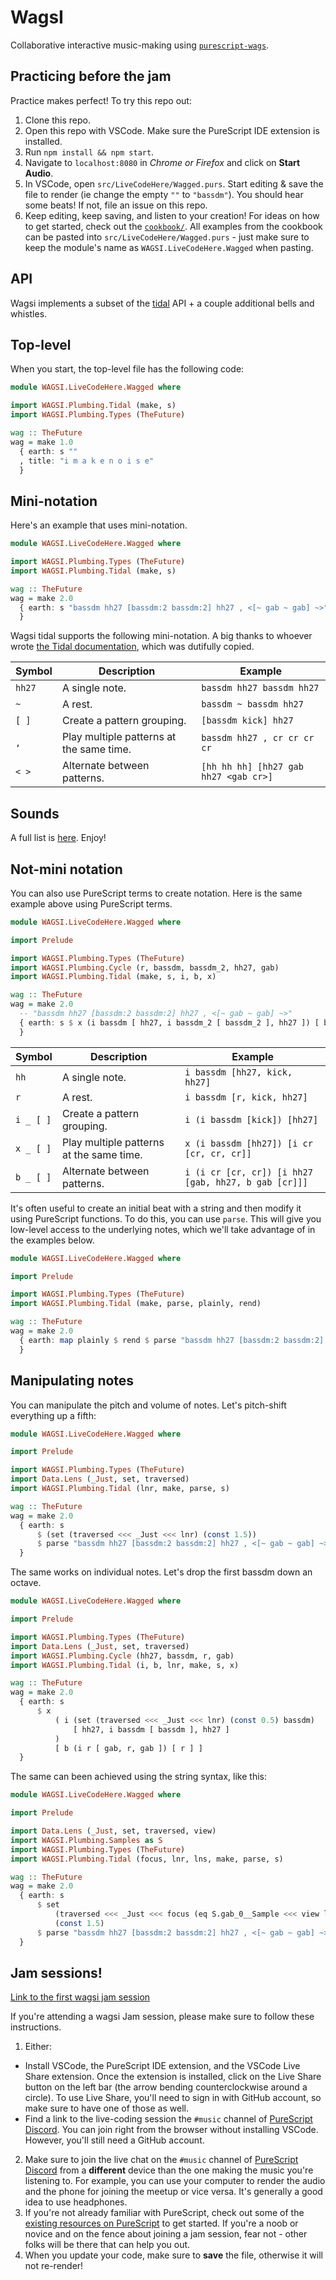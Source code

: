 # WagsI

Collaborative interactive music-making using [`purescript-wags`](https://github.com/mikesol/purescript-wags).

## Practicing before the jam

Practice makes perfect! To try this repo out:

1. Clone this repo.
2. Open this repo with VSCode. Make sure the PureScript IDE extension is installed.
3. Run `npm install && npm start`.
4. Navigate to `localhost:8080` in _Chrome or Firefox_ and click on **Start Audio**.
5. In VSCode, open `src/LiveCodeHere/Wagged.purs`. Start editing & save the file to render (ie change the empty `""` to `"bassdm"`). You should hear some beats! If not, file an issue on this repo.
6. Keep editing, keep saving, and listen to your creation! For ideas on how to get started, check out the [`cookbook/`](./cookbook/). All examples from the cookbook can be pasted into `src/LiveCodeHere/Wagged.purs` - just make sure to keep the module's name as `WAGSI.LiveCodeHere.Wagged` when pasting.

## API

Wagsi implements a subset of the [tidal](https://tidalcycles.org/) API + a couple additional bells and whistles.

## Top-level

When you start, the top-level file has the following code:

```purescript
module WAGSI.LiveCodeHere.Wagged where

import WAGSI.Plumbing.Tidal (make, s)
import WAGSI.Plumbing.Types (TheFuture)

wag :: TheFuture
wag = make 1.0
  { earth: s ""
  , title: "i m a k e n o i s e"
  }
```

## Mini-notation

Here's an example that uses mini-notation.

```purescript
module WAGSI.LiveCodeHere.Wagged where

import WAGSI.Plumbing.Types (TheFuture)
import WAGSI.Plumbing.Tidal (make, s)

wag :: TheFuture
wag = make 2.0
  { earth: s "bassdm hh27 [bassdm:2 bassdm:2] hh27 , <[~ gab ~ gab] ~>"
  }
```

Wagsi tidal supports the following mini-notation. A big thanks to whoever wrote [the Tidal documentation](http://tidalcycles.org/docs/reference/mini_notation/), which was dutifully copied.

| Symbol | Description                              | Example                               |
|--------|------------------------------------------|---------------------------------------|
| `hh27` | A single note.                           | `bassdm hh27 bassdm hh27`             |
| `~`    | A rest.                                  | `bassdm ~ bassdm hh27`                |
| `[ ]`  | Create a pattern grouping.               | `[bassdm kick] hh27`                  |
| `,`    | Play multiple patterns at the same time. | `bassdm hh27 , cr cr cr cr`           |
| `< >`  | Alternate between patterns.              | `[hh hh hh] [hh27 gab hh27 <gab cr>]` |

## Sounds

A full list is [here](./SOUNDS.md). Enjoy!

## Not-mini notation

You can also use PureScript terms to create notation. Here is the same example above using PureScript terms.

```purescript
module WAGSI.LiveCodeHere.Wagged where

import Prelude

import WAGSI.Plumbing.Types (TheFuture)
import WAGSI.Plumbing.Cycle (r, bassdm, bassdm_2, hh27, gab)
import WAGSI.Plumbing.Tidal (make, s, i, b, x)

wag :: TheFuture
wag = make 2.0
  -- "bassdm hh27 [bassdm:2 bassdm:2] hh27 , <[~ gab ~ gab] ~>"
  { earth: s $ x (i bassdm [ hh27, i bassdm_2 [ bassdm_2 ], hh27 ]) [ b (i r [ gab, r, gab ]) [ r ] ]
  }
```

| Symbol     | Description                              | Example                                              |
|------------|------------------------------------------|------------------------------------------------------|
| `hh`       | A single note.                           | `i bassdm [hh27, kick, hh27]`                        |
| `r`        | A rest.                                  | `i bassdm [r, kick, hh27]`                           |
| `i _ [ ]`  | Create a pattern grouping.               | `i (i bassdm [kick]) [hh27]`                         |
| `x _ [ ]`  | Play multiple patterns at the same time. | `x (i bassdm [hh27]) [i cr [cr, cr, cr]]`            |
| `b _ [ ]`  | Alternate between patterns.              | `i (i cr [cr, cr]) [i hh27 [gab, hh27, b gab [cr]]]` |

It's often useful to create an initial beat with a string and then modify it using PureScript functions. To do this, you can use `parse`. This will give you low-level access to the underlying notes, which we'll take advantage of in the examples below.

```purescript
module WAGSI.LiveCodeHere.Wagged where

import Prelude

import WAGSI.Plumbing.Types (TheFuture)
import WAGSI.Plumbing.Tidal (make, parse, plainly, rend)

wag :: TheFuture
wag = make 2.0
  { earth: map plainly $ rend $ parse "bassdm hh27 [bassdm:2 bassdm:2] hh27 , <[~ gab ~ gab] ~>"
  }
```

## Manipulating notes

You can manipulate the pitch and volume of notes. Let's pitch-shift everything up a fifth:

```purescript
module WAGSI.LiveCodeHere.Wagged where

import Prelude

import WAGSI.Plumbing.Types (TheFuture)
import Data.Lens (_Just, set, traversed)
import WAGSI.Plumbing.Tidal (lnr, make, parse, s)

wag :: TheFuture
wag = make 2.0
  { earth: s
      $ (set (traversed <<< _Just <<< lnr) (const 1.5))
      $ parse "bassdm hh27 [bassdm:2 bassdm:2] hh27 , <[~ gab ~ gab] ~>"
  }
```

The same works on individual notes. Let's drop the first bassdm down an octave.

```purescript
module WAGSI.LiveCodeHere.Wagged where

import Prelude

import WAGSI.Plumbing.Types (TheFuture)
import Data.Lens (_Just, set, traversed)
import WAGSI.Plumbing.Cycle (hh27, bassdm, r, gab)
import WAGSI.Plumbing.Tidal (i, b, lnr, make, s, x)

wag :: TheFuture
wag = make 2.0
  { earth: s
      $ x
          ( i (set (traversed <<< _Just <<< lnr) (const 0.5) bassdm)
              [ hh27, i bassdm [ bassdm ], hh27 ]
          )
          [ b (i r [ gab, r, gab ]) [ r ] ]
  }
```

The same can been achieved using the string syntax, like this:

```purescript
module WAGSI.LiveCodeHere.Wagged where

import Prelude

import Data.Lens (_Just, set, traversed, view)
import WAGSI.Plumbing.Samples as S
import WAGSI.Plumbing.Types (TheFuture)
import WAGSI.Plumbing.Tidal (focus, lnr, lns, make, parse, s)

wag :: TheFuture
wag = make 2.0
  { earth: s
      $ set
          (traversed <<< _Just <<< focus (eq S.gab_0__Sample <<< view lns) <<< lnr)
          (const 1.5)
      $ parse "bassdm hh27 [bassdm:2 bassdm:2] hh27 , <[~ gab ~ gab] ~>"
  }
```


## Jam sessions!

[Link to the first wagsi jam session](https://twitter.com/stronglynormal/status/1409566300452577286)

If you're attending a wagsi Jam session, please make sure to follow these instructions.

1. Either:
  - Install VSCode, the PureScript IDE extension, and the VSCode Live Share extension. Once the extension is installed, click on the Live Share button on the left bar (the arrow bending counterclockwise around a circle). To use Live Share, you'll need to sign in with GitHub account, so make sure to have one of those as well.
  - Find a link to the live-coding session the `#music` channel of [PureScript Discord](https://purescript.org/chat). You can join right from the browser without installing VSCode. However, you'll still need a GitHub account. 
2. Make sure to join the live chat on the `#music` channel of [PureScript Discord](https://purescript.org/chat) from a **different** device than the one making the music you're listening to. For example, you can use your computer to render the audio and the phone for joining the meetup or vice versa. It's generally a good idea to use headphones.
3. If you're not already familiar with PureScript, check out some of the [existing resources on PureScript](https://leanpub.com/fp-made-easier) to get started. If you're a noob or novice and on the fence about joining a jam session, fear not - other folks will be there that can help you out.
4. When you update your code, make sure to **save** the file, otherwise it will not re-render!